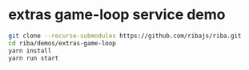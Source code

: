 # extras game-loop service demo

```bash
git clone --recurse-submodules https://github.com/ribajs/riba.git
cd riba/demos/extras-game-loop
yarn install
yarn run start
```
